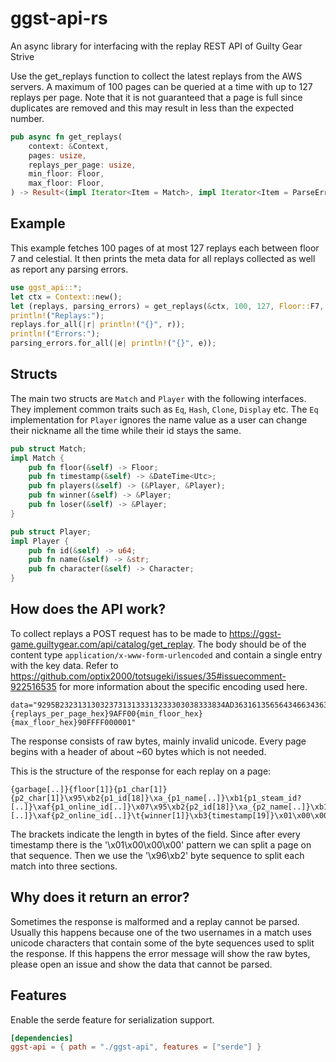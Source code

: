 # ggst-api-rs

An async library for interfacing with the replay REST API of Guilty Gear Strive

Use the get_replays function to collect the latest replays from the AWS servers.
A maximum of 100 pages can be queried at a time with up to 127 replays per page.
Note that it is not guaranteed that a page is full since duplicates are removed and this may result in less than the expected number.
```rust
pub async fn get_replays(
    context: &Context,
    pages: usize,
    replays_per_page: usize,
    min_floor: Floor,
    max_floor: Floor,
) -> Result<(impl Iterator<Item = Match>, impl Iterator<Item = ParseError>)>
```

## Example

This example fetches 100 pages of at most 127 replays each between floor 7 and celestial.
It then prints the meta data for all replays collected as well as report any parsing errors.

```rust
use ggst_api::*;
let ctx = Context::new();
let (replays, parsing_errors) = get_replays(&ctx, 100, 127, Floor::F7, Floor::Celestial).await.unwrap();
println!("Replays:");
replays.for_all(|r| println!("{}", r));
println!("Errors:");
parsing_errors.for_all(|e| println!("{}", e));
```

## Structs

The main two structs are `Match` and `Player` with the following interfaces.
They implement common traits such as `Eq`, `Hash`, `Clone`, `Display` etc.
The `Eq` implementation for `Player` ignores the name value as a user can change their nickname all the time while their id stays the same.

```rust
pub struct Match;
impl Match {
    pub fn floor(&self) -> Floor;
    pub fn timestamp(&self) -> &DateTime<Utc>;
    pub fn players(&self) -> (&Player, &Player);
    pub fn winner(&self) -> &Player;
    pub fn loser(&self) -> &Player;
}

pub struct Player;
impl Player {
    pub fn id(&self) -> u64;
    pub fn name(&self) -> &str;
    pub fn character(&self) -> Character;
}
```

## How does the API work?

To collect replays a POST request has to be made to https://ggst-game.guiltygear.com/api/catalog/get_replay.
The body should be of the content type `application/x-www-form-urlencoded` and contain a single entry with the key data.
Refer to https://github.com/optix2000/totsugeki/issues/35#issuecomment-922516535 for more information about the specific encoding used here.

```
data="9295B2323131303237313133313233303038333834AD3631613565643466343631633202A5302E302E38039401CC{page_index_hex}{replays_per_page_hex}9AFF00{min_floor_hex}{max_floor_hex}90FFFF000001"
```

The response consists of raw bytes, mainly invalid unicode.
Every page begins with a header of about ~60 bytes which is not needed.

This is the structure of the response for each replay on a page:

```
{garbage[..]}{floor[1]}{p1_char[1]}{p2_char[1]}\x95\xb2{p1_id[18]}\xa_{p1_name[..]}\xb1{p1_steam_id?[..]}\xaf{p1_online_id[..]}\x07\x95\xb2{p2_id[18]}\xa_{p2_name[..]}\xb1{p2_steam_id?[..]}\xaf{p2_online_id[..]}\t{winner[1]}\xb3{timestamp[19]}\x01\x00\x00\x00
```

The brackets indicate the length in bytes of the field.
Since after every timestamp there is the '\x01\x00\x00\x00' pattern we can split a page on that sequence.
Then we use the '\x96\xb2' byte sequence to split each match into three sections.

## Why does it return an error?
Sometimes the response is malformed and a replay cannot be parsed.
Usually this happens because one of the two usernames in a match uses unicode characters that contain some of the byte sequences used to split the response.
If this happens the error message will show the raw bytes, please open an issue and show the data that cannot be parsed.

## Features

Enable the serde feature for serialization support.
```toml
[dependencies]
ggst-api = { path = "./ggst-api", features = ["serde"] }
```
